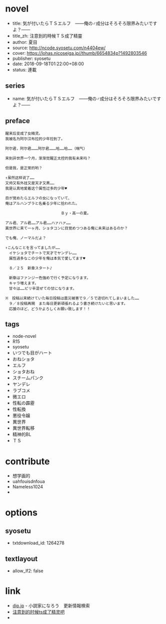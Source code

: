 # novel

- title: 気が付いたらＴＳエルフ　――俺の♂成分はそろそろ限界みたいですよ？――
- title_zh: 注意到的時候ＴＳ成了精靈
- author: 夏目
- source: http://ncode.syosetu.com/n4404ew/
- cover: https://lohas.nicoseiga.jp//thumb/6654834p?1492803546
- publisher: syosetu
- date: 2018-09-18T01:22:00+08:00
- status: 連載

## series

- name: 気が付いたらＴＳエルフ　――俺の♂成分はそろそろ限界みたいですよ？――

## preface


```
醒来后变成了女精灵。
我被名为阿尔汉布拉的少年捡到了。

阿尔君，阿尔君………阿尔君………哈……哈……（喘气）

来到异世界一个月，渐渐觉醒正太控的我有未来吗？

但是我，是正常的哟？

↑虽然这样说了……
又帅又有外挂又是天才又黑……
我是认真地爱着这个属性过多的少年♥

目が覚めたらエルフの女になっていて、　
俺はアルハンブラと名乗る少年に拾われた。

　　　　　　　　　　　　　　　Ｂｙ・高一の夏。

アル君、アル君……アル君……ハァハァ……
異世界に来て一ヶ月、ショタコンに目覚めつつある俺に未来はあるのか？

でも俺、ノーマルだよ？

↑こんなことを言ってましたが……
　イケショタでチートで天才でヤンデレ……
　属性過多なこの少年を俺は本気で愛してます♥

　８／２５　新章スタート♪

　新章はファンジー色強めで行く予定になります。
　キャラ増えます。
　甘々は……ピリ辛混ぜての甘になります。

※　投稿以来続けていた毎日投稿は震災被害で９／５で途切れてしまいました……
　９／８投稿再開　また毎日更新頑張れるよう書き続けたいと思います。
　応援のほど、どうかよろしくお願い致します！！
```

## tags

- node-novel
- R15
- syosetu
- いつでも目がハート
- おねショタ
- エルフ
- ショタおね
- スチームパンク
- ヤンデレ
- ラブコメ
- 微エロ
- 性転の霹靂
- 性転換
- 悪役令嬢
- 異世界
- 異世界転移
- 精神的BL
- ＴＳ

# contribute

- 想学画的
- uahfouisdnfoua
- Nameless1024
- 

# options

## syosetu

- txtdownload_id: 1264278

## textlayout

- allow_lf2: false

# link

- [dip.jp](https://narou.dip.jp/search.php?text=n4404ew&novel=all&genre=all&new_genre=all&length=0&down=0&up=100) - 小説家になろう　更新情報検索
- [注意到的时候ts成了精灵吧](https://tieba.baidu.com/f?kw=%E6%B3%A8%E6%84%8F%E5%88%B0%E7%9A%84%E6%97%B6%E5%80%99ts%E6%88%90%E4%BA%86%E7%B2%BE%E7%81%B5&ie=utf-8 "注意到的时候ts成了精灵")
- 



